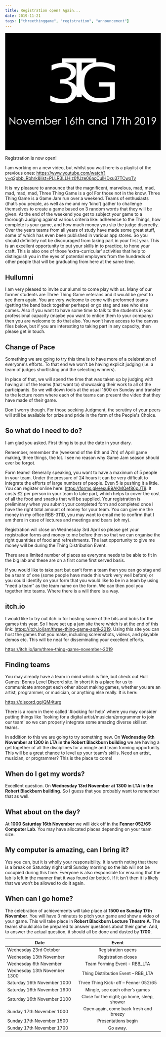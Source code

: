 ```yaml
---
title: Registration open! Again...
date: 2019-11-21
tags: ["threethinggame", "registration", "announcement"]
---
```

![alt text](/img/191116event/event.png "Save the date")

Registration is now open!

I am working on a new video, but whilst you wait here is a playlist of the previous ones: https://www.youtube.com/watch?v=q2pbb_Rbhrk&list=PLLR3LLHiz0fUze06acCulHDxu37TCwxTv 

<!--more-->

It is my pleasure to announce that the magnificent, marvelous, mad, mad, mad, mad, mad, Three Thing Game is a go!
For those not in the know, Three Thing Game is a Game Jam run over a weekend. Teams of enthusiasts (that’s you people, as well as me and my ‘kind’) gather to challenge themselves to create a game based on 3 random words that they will be given. At the end of the weekend you get to subject your game to a thorough Judging against various criteria like: adherence to the Things, how complete is your game, and how much money you slip the judge discreetly.
Over the years teams from all years of study have made some great stuff, some of which has even been published in various app stores. So you should definitely not be discouraged from taking part in your first year. This is an excellent opportunity to put your skills in to practice, to hone your craft. This is also one of those ‘extra-curricular’ activities that help to distinguish you in the eyes of potential employers from the hundreds of other people that will be graduating from here at the same time. 

## Hullumni

I am very pleased to invite our alumni to come play with us. Many of our former students are Three Thing Game veterans and it would be great to see them again. You are very welcome to come with preformed teams (getting the band back together perhaps) or go stag and see who else comes. Also if you want to have some time to talk to the students in your professional capacity (maybe you want to entice them to your company) then you are welcome to do that also. You won’t have access to the canvas files below, but if you are interesting to taking part in any capacity, then please get in touch.  

## Change of Pace

Something we are going to try this time is to have more of a celebration of everyone's efforts. To that end we won't be having explicit judging (i.e. a team of judges shortlisting and the selecting winners).

In place of that, we will spend the time that was taken up by judging with having all of the teams (that want to) showcasing their work to all of the participants. So we will down tools at the usual 1500 on Sunday and transfer to the lecture room where each of the teams can present the video that they have made of their game.

Don't worry though. For those seeking Judgment, the scrutiny of your peers will still be available for prize and pride in the form of the People's Choice.

## So what do I need to do?

I am glad you asked. First thing is to put the date in your diary. 

Remember, remember the (weekend of the 6th and 7th) of April game making, three things, the lot. I see no reason why Game Jam season should ever be forgot.

Form teams! Generally speaking, you want to have a maximum of 5 people in your team. Under the pressure of 24 hours it can be very difficult to integrate the efforts of large numbers of people. Even 5 is pushing it a little. You can register online here: https://forms.gle/esuB9AKMQef86pJT8. It costs £2 per person in your team to take part, which helps to cover the cost of all the food and snacks that will be supplied. Your registration is preliminary when you submit your completed form and completed once I have the right total amount of money for your team. You can give me the money in my office RBB-311D, you may want to email me to confirm that I am there in case of lectures and meetings and bears (oh my). 

Registration will close on Wednesday 3rd April so please get your registration forms and money to me before then so that we can organise the right quantities of food and refreshments. The last opportunity to give me money will be during the Thing Distribution Event.

There are a limited number of places as everyone needs to be able to fit in the big lab and these are on a first come first served basis.

If you would like to take part but can’t form a team then you can go stag and be a team of one (some people have made this work very well before) or you could identify on your form that you would like to be in a team by using “need a team” as the team name on the form. We can then pool you together into teams. Where there is a will there is a way.

## itch.io

I would like to try out itch.io for hosting some of the bits and bobs for the games this year. So I have set up a jam site there which is at the end of this link: https://itch.io/jam/three-thing-game-april-2019. Using this site you can host the games that you make, including screenshots, videos, and playable demos etc. This will be neat for disseminating your excellent efforts.

https://itch.io/jam/three-thing-game-november-2019

## Finding teams

You may already have a team in mind which is fine, but check out Hull Games: Bonus Level Discord site. In short it is a place for us to communicate amongst each other about making games, whether you are an artist, programmer, or musician, or anything else really. It is here:

https://discord.gg/QM4turg 

There is a room in there called '#looking for help' where you may consider putting things like 'looking for a digital artist/musician/programmer to join our team' so we can properly integrate some amazing diverse skillset teams.

In addition to this we are going to try something new. On **Wednesday 6th November at 1300 in LTA in the Robert Blackburn building** we are having a get together of all the disciplines for a mingle and team forming opportunity. This will be a great chance to level up your team's skills. Need an artist, musician, or programmer? This is the place to come! 

## When do I get my words?

Excellent question. On **Wednesday 13rd November at 1300 in LTA in the Robert Blackburn building**. So I guess that you probably want to remember that as well.

## What about on the day?

At **1000 Saturday 16th November** we will kick off in the **Fenner 052/65 Computer Lab**. You may have allocated places depending on your team size.

## My computer is amazing, can I bring it?

Yes you can, but it is wholly your responsibility. It is worth noting that there is a break on Saturday night until Sunday morning so the lab will not be occupied during this time. Everyone is also responsible for ensuring that the lab is left in the manner that it was found (or better). If it isn’t then it is likely that we won’t be allowed to do it again.

## When can I go home?

The celebration of achievements will take place at **1500 on Sunday 17th November**. You will have 3 minutes to pitch your game and show a video of your game. This will take place in **Robert Blackburn Lecture Theatre A**. The teams should also be prepared to answer questions about their game.
And, to answer the actual question, it should all be done and dusted by **1700**.

| Date           | Event           |
| -------------- |:---------------:|
| Wednesday 23rd October | Registration opens |
| Wednesday 13th November | Registration closes |
| Wednesday 6th November | Team Forming Event - RBB_LTA |
| Wednesday 13th November 1300 | Thing Distribution Event – RBB_LTA |
| Saturday 16th November 1000 | Three Thing Kick-off – Fenner 052/65 |
| Saturday 16th November 1900 | Mingle, see each other’s games |
| Saturday 16th November 2100 | Close for the night; go home, sleep, shower |
| Sunday 17th November 1000 | Open again, come back fresh and breezy |
| Sunday 17th November 1500 | Presentations begin |
| Sunday 17th November 1700 | Go away. |

